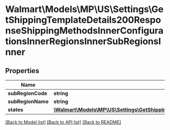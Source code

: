 # Walmart\Models\MP\US\Settings\GetShippingTemplateDetails200ResponseShippingMethodsInnerConfigurationsInnerRegionsInnerSubRegionsInner

## Properties

Name | Type | Description | Notes
------------ | ------------- | ------------- | -------------
**subRegionCode** | **string** |  |
**subRegionName** | **string** |  | [optional]
**states** | [**\Walmart\Models\MP\US\Settings\GetShippingTemplateDetails200ResponseShippingMethodsInnerConfigurationsInnerRegionsInnerSubRegionsInnerStatesInner[]**](GetShippingTemplateDetails200ResponseShippingMethodsInnerConfigurationsInnerRegionsInnerSubRegionsInnerStatesInner.md) |  | [optional]


[[Back to Model list]](./) [[Back to API list]](../../../../../README.md#supported-apis) [[Back to README]](../../../../../README.md)
